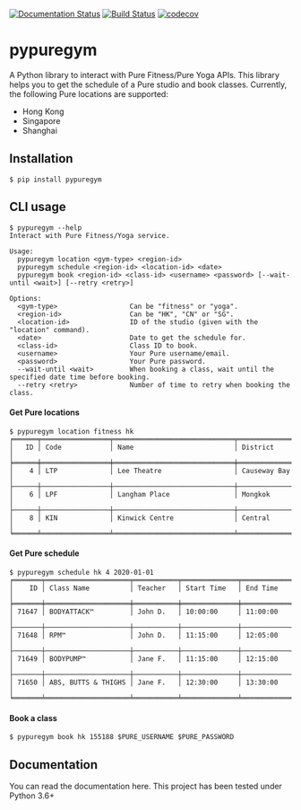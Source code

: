 [![Documentation Status](https://readthedocs.org/projects/pypuregym/badge/?version=latest)](https://pypuregym.readthedocs.io/en/latest/?badge=latest) [![Build Status](https://travis-ci.com/j-muller/pypuregym.svg?branch=master)](https://travis-ci.com/j-muller/pypuregym) [![codecov](https://codecov.io/gh/j-muller/pypuregym/branch/master/graph/badge.svg)](https://codecov.io/gh/j-muller/pypuregym)

pypuregym
=================

A Python library to interact with Pure Fitness/Pure Yoga APIs.
This library helps you to get the schedule of a Pure studio and book classes.
Currently, the following Pure locations are supported:

* Hong Kong
* Singapore
* Shanghai

## Installation

```
$ pip install pypuregym
```

## CLI usage

```
$ pypuregym --help
Interact with Pure Fitness/Yoga service.

Usage:
  pypuregym location <gym-type> <region-id>
  pypuregym schedule <region-id> <location-id> <date>
  pypuregym book <region-id> <class-id> <username> <password> [--wait-until <wait>] [--retry <retry>]

Options:
  <gym-type>                  Can be "fitness" or "yoga".
  <region-id>                 Can be "HK", "CN" or "SG".
  <location-id>               ID of the studio (given with the "location" command).
  <date>                      Date to get the schedule for.
  <class-id>                  Class ID to book.
  <username>                  Your Pure username/email.
  <password>                  Your Pure password.
  --wait-until <wait>         When booking a class, wait until the specified date time before booking.
  --retry <retry>             Number of time to retry when booking the class.
```

#### Get Pure locations

```
$ pypuregym location fitness hk
╒══════╤═════════════════╤══════════════════════════════╤══════════════╕
│   ID │ Code            │ Name                         │ District     │
╞══════╪═════════════════╪══════════════════════════════╪══════════════╡
│    4 │ LTP             │ Lee Theatre                  │ Causeway Bay │
├──────┼─────────────────┼──────────────────────────────┼──────────────┤
│    6 │ LPF             │ Langham Place                │ Mongkok      │
├──────┼─────────────────┼──────────────────────────────┼──────────────┤
│    8 │ KIN             │ Kinwick Centre               │ Central      │
╘══════╧═════════════════╧══════════════════════════════╧══════════════╛
```

#### Get Pure schedule

```
$ pypuregym schedule hk 4 2020-01-01
╒═══════╤═════════════════════╤═══════════╤══════════════╤════════════╕
│    ID │ Class Name          │ Teacher   │ Start Time   │ End Time   │
╞═══════╪═════════════════════╪═══════════╪══════════════╪════════════╡
│ 71647 │ BODYATTACK™         │ John D.   │ 10:00:00     │ 11:00:00   │
├───────┼─────────────────────┼───────────┼──────────────┼────────────┤
│ 71648 │ RPM™                │ John D.   │ 11:15:00     │ 12:05:00   │
├───────┼─────────────────────┼───────────┼──────────────┼────────────┤
│ 71649 │ BODYPUMP™           │ Jane F.   │ 11:15:00     │ 12:15:00   │
├───────┼─────────────────────┼───────────┼──────────────┼────────────┤
│ 71650 │ ABS, BUTTS & THIGHS │ Jane F.   │ 12:30:00     │ 13:30:00   │
╘═══════╧═════════════════════╧═══════════╧══════════════╧════════════╛
```

#### Book a class

```
$ pypuregym book hk 155188 $PURE_USERNAME $PURE_PASSWORD
```

## Documentation

You can read the documentation here.
This project has been tested under Python 3.6+